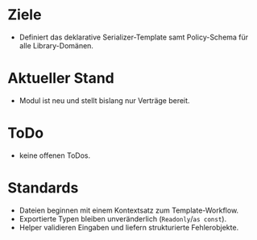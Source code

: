 # Ziele
- Definiert das deklarative Serializer-Template samt Policy-Schema für alle Library-Domänen.

# Aktueller Stand
- Modul ist neu und stellt bislang nur Verträge bereit.

# ToDo
- keine offenen ToDos.

# Standards
- Dateien beginnen mit einem Kontextsatz zum Template-Workflow.
- Exportierte Typen bleiben unveränderlich (`Readonly`/`as const`).
- Helper validieren Eingaben und liefern strukturierte Fehlerobjekte.
